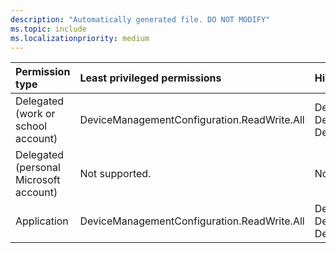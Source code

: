 ```yaml
---
description: "Automatically generated file. DO NOT MODIFY"
ms.topic: include
ms.localizationpriority: medium
---
```


|Permission type|Least privileged permissions|Higher privileged permissions|
|:---|:---|:---|
|Delegated (work or school account)|DeviceManagementConfiguration.ReadWrite.All|DeviceManagementConfiguration.Read.All, DeviceManagementManagedDevices.Read.All, DeviceManagementManagedDevices.ReadWrite.All|
|Delegated (personal Microsoft account)|Not supported.|Not supported.|
|Application|DeviceManagementConfiguration.ReadWrite.All|DeviceManagementConfiguration.Read.All, DeviceManagementManagedDevices.Read.All, DeviceManagementManagedDevices.ReadWrite.All|

